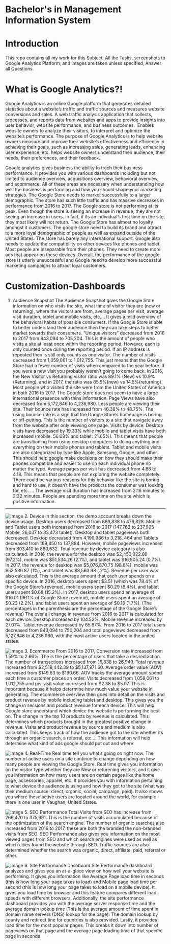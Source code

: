 # Bachelor's in Management Information System 

# Introduction 
This repo contains all my work for this Subject. All the Tasks, screenshots to Google Analytics Platform, and images are taken unless specified, Answer all Questions.

# What is Google Analytics?!

Google Analytics is an online Google platform that generates detailed statistics about a website’s traffic and traffic sources and measures website conversions and sales. A web traffic analysis application that collects, processes, and reports data from websites and apps to provide insights into user behavior, website performance, and business outcomes. 
Enables website owners to analyze their visitors, to interpret and optimize the website’s performance.
The purpose of Google Analytics is to help website owners measure and improve their website’s effectiveness and efficiency in achieving their goals, such as increasing sales, generating leads, enhancing user experience, etc.
helps website owners understand their audience, their needs, their preferences, and their feedback.


Google analytics gives business the ability to trach their business performance. It provides you with various dashboards including but not limited to audience overview, acquisitions overview, behavioral overview, and ecommerce. All of these areas are necessary when understanding how well the business is performing and how you should shape your marketing strategies.
The Google Store needs to market successfully to a larger demographic. The store has such little traffic and has massive decreases in performance from 2016 to 2017. The Google store is not performing at its peak. Even though the store is seeing an increase in revenue, they are not seeing an increase in users. In fact, if its an individual’s first time on the site, they most likely will not return. The Google Store has almost no loyalty amongst it customers. The google store need to build its brand and attract to a more loyal demographic of people as well as expand outside of the United States. The store has barely any international support.
Google also needs to update the compatibility on other devices like phones and tablet. Most people are inseparable from their phones. They need to create more ads that appear on these devices. Overall, the performance of the google store is utterly unsuccessful and Google need to develop more successful marketing campaigns to attract loyal customers.

# Customization-Dashboards
1.	Audience Snapshot
The Audience Snapshot gives the Google Store information on who visits the site, what time of visitor they are (new or returning), where the visitors are from, average pages per visit, average visit duration, tablet and mobile visits, etc.… It gives a mild overview of the behavioral habits of possible consumers. If the Google Store is able to better understand their audience then they can take steps to better market towards their consumers.
“Unique visitors” decreased from 2016 to 2017 from 843,094 to 705,204. This is the amount of people who visits a site at least once within the reporting period. However, each is only counted once during the reporting period. If an IP address is repeated then is still only counts as one visitor.
The number of visits decreased from 1,059,061 to 1,012,755. This just means that the Google Store had a fewer number of visits when compared to the year before.
If you were a new visit you probably weren’t going to come back. In 2016, the New Visitor vs Returning visitor ratio was 89.1% (New) vs 10.9%(Returning), and in 2017, the ratio was 85.5%(new) vs 14.5%(returning).
Most people who visited the site were from the United States of America in both 2016 to 2017. The Google store does not seem to have a large international presence with thins information.
Page Views have also decreased from 5,172,846 to 4,236,980. Less people are viewing their site.
Their bounce rate has increased from 46.38% to 48.75%. The rising bounce rate is a sign that the Google Store’s homepage is boring or off-putting. This is the number of visitors to a site that navigate away from the website after only viewing one page.
Visits by device: Desktop visits have decreased by 19.33% while mobile and tablet visits have both increased (mobile: 56.08% and tablet: 21.65%). This means that people are transitioning from using desktop computers to doing anything and everything on their mobile phones and tablets. Tablet and mobile visits are also categorized by type like Apple, Samsung, Google, and other. This should help google make decisions on how they should make their phones compatible and easier to use on each individual phone no matter the type.
Average pages per visit has decreased from 4.88 to 4.18. This means that people are not exploring the website completely. There could be various reasons for this behavior like the site is boring and hard to use, it doesn’t have the products the consumer was looking for, etc.
…
The average visit duration has increased from 2:16 minutes to 2:32 minutes. People are spending more time on the site which is positive information.

____________________________________________________________________________________________________________________________________________________________

![image](https://github.com/Aeshah20/Google-Analytics-/assets/116434155/dabed26a-7d93-40b4-97bb-e5ba015442d1)
2.	Device
In this section, the demo account breaks down the device usage. Desktop users decreased from 669,838 to 479,828. Mobile and Tablet users both increased from 2016 to 2017 (147,762
to 237,905 – Mobile, 26,037 to 33,473 tablet).
Desktop and tablet pageviews both decreased. Desktop decreased from 4,199,986 to 3,218, 464 and Tablets decreased from 169,450 to 137,884. However, mobile pageviews
increased from 803,410 to 880,632.
Total revenue by device category is also calculated. In 2016, the revenue for the desktop was $2,450,022.89 (97.2%), mobile was $51,534.26 (2.1%), and tablet was
$16,905.24 (0.7%). In 2017, the revenue for desktop was $5,076,870.75 (98.8%), mobile was
$52,536.87 (1%), and tablet was $8,563.98 (.2%). Revenue per user was also calculated. This is the average amount that each user spends on a specific device. In 2016, desktop users spent
$3.51 (which was 78.4% of the Google Store’s revenue), mobile users spent $0.29 (6.4%), and tablet users spent $0.68 (15.2%). In 2017, desktop users spend an average of $10.01 (96.1% of Google Store revenue), mobile users spent an average of $0.23 (2.2%), and tablet users spent an average of $0.18 (1.7%). (The percentages in the parenthesis are the percentage of the Google Store’s revenue)
The over all change in revenue from 2016 to 2017 is calculated for each device. Desktop increased by 104.52%. Mobile revenue increased by 27.01%. Tablet revenue decreased by 65.87%.
From 2016 to 2017 total users decreased from 843,094 to 750,204 and total pageviews decreased from 5,127,846 to 4,236,980, with the most active users located in the united states.


![image](https://github.com/Aeshah20/Google-Analytics-/assets/116434155/f633b634-ca54-45bf-b97a-3911ade5deb9)
3.	Ecommerce
From 2016 to 2017, Conversion rate increased from 1.59% to 2.66%. The is the percentage of users that take a desired action. The number of transactions increased from 16,838 to 26,949. Total revenue increased from $2,519,442.39 to $5,137,971.60. Average order value (AOV) increased from $149.63 to $190.66. AOV tracks the average amount spend each time a customer places an order.
Visits decreased from 1,059,061 to 1,012,755 and per visit value increased from $2.38 to $5.07. This is important because it helps determine how much value your website in generating.
The ecommerce overview then goes into detail on the visits and product revenue by mobile including tablet and desktop. This gives you the change in sessions and product revenue for each device. This will help Google store understand which device the website is performing the best on.
The change in the top 10 products by revenue is calculated. This determines which products brought in the greatest positive change in revenue.
Visits and product revenue by source and medium is also calculated. This keeps track of how the audience got to the site whether its through an organic search, a referral, etc.… This information will help determine what kind of ads google should put out and where

![image](https://github.com/Aeshah20/Google-Analytics-/assets/116434155/9f162bdc-87ba-466c-9fe2-5d64c4edc58c)
4.	Real-Time
Real time tell you what’s going on right now. The number of active users on a site continue to change depending on how many people are viewing the Google Store. Real time gives you information on the visitor type whether they are New or returening visitors, and it give you information on how many users are on certain pages like the home page, accessories, apparel, etc. It provides you with information pertaining to what device the audience is using and how they got to the site (what was their medium source: direct, organic, social, campaign, paid). It also shows you where these active users are located around the world, for example there is one user in Vaughan, United States.

![image](https://github.com/Aeshah20/Google-Analytics-/assets/116434155/e30ac55b-b562-4df9-bad8-b152da8c82f6)
5.	SEO Performance
Total Visits from SEO has increase from 266,470 to 375,691. This is the number of visits accumulated because of the optimization of the search engine. The number of organic searches also increased from 2016 to 2017, these are both the branded the non-branded visits from SEO. SEO Performance also gives you information on the most viewed pages from SEO and which search engines were used as well as which cities found the website through SEO. Traffic sources are also determined whether the search was organic, direct, affiliate, paid, referral or other.

![image](https://github.com/Aeshah20/Google-Analytics-/assets/116434155/9f9d7831-46d7-4d77-989e-80ffb1962394)
6.	Site Performance Dashboard
Site Performance dashboard analyzes and gives you an at-a-glace view on how well your website is performing. It gives you information like Average Page load time in seconds (this is how long your page takes to load) and Mobile page load time per second (this is how long your page takes to load on a mobile device). It gives you load time by browser and this feature compares different load speeds with different browsers. Additionally, the site performance dashboard provides you with the average server response time and the average domain lookup time (This is the average amount of time spent in domain name servers (DNS) lookup for the page). The domain lookup by county and redirect tine for countries is also provided. Lastly, it provides load time for the most popular pages. This breaks it down into number of pageviews on that page and the average page loading time of that specific page in seconds














